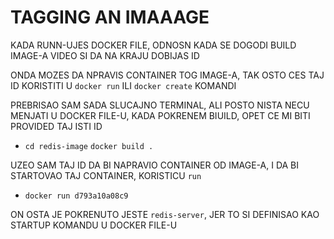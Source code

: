 # TAGGING AN IMAAAGE

KADA RUNN-UJES DOCKER FILE, ODNOSN KADA SE DOGODI BUILD IMAGE-A VIDEO SI DA NA KRAJU DOBIJAS ID

ONDA MOZES DA NPRAVIS CONTAINER TOG IMAGE-A, TAK OSTO CES TAJ ID KORISTITI U `docker run` ILI `docker create` KOMANDI

PREBRISAO SAM SADA SLUCAJNO TERMINAL, ALI POSTO NISTA NECU MENJATI U DOCKER FILE-U, KADA POKRENEM BIUILD, OPET CE MI BITI PROVIDED TAJ ISTI ID

- `cd redis-image` `docker build .`

UZEO SAM TAJ ID DA BI NAPRAVIO CONTAINER OD IMAGE-A, I DA BI STARTOVAO TAJ CONTAINER, KORISTICU `run`

- `docker run d793a10a08c9`

ON OSTA JE POKRENUTO JESTE `redis-server`, JER TO SI DEFINISAO KAO STARTUP KOMANDU U DOCKER FILE-U